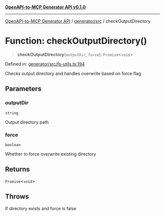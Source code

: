 [**OpenAPI-to-MCP Generator API v0.1.0**](../../../README.md)

***

[OpenAPI-to-MCP Generator API](../../../modules.md) / [generator/src](../README.md) / checkOutputDirectory

# Function: checkOutputDirectory()

> **checkOutputDirectory**(`outputDir`, `force`): `Promise`\<`void`\>

Defined in: [generator/src/fs-utils.ts:194](https://github.com/salacoste/openapi-mcp-generator/blob/fda5c6400a831cddbad9eacd652e11b2f7410b22/packages/generator/src/fs-utils.ts#L194)

Checks output directory and handles overwrite based on force flag

## Parameters

### outputDir

`string`

Output directory path

### force

`boolean`

Whether to force overwrite existing directory

## Returns

`Promise`\<`void`\>

## Throws

If directory exists and force is false
